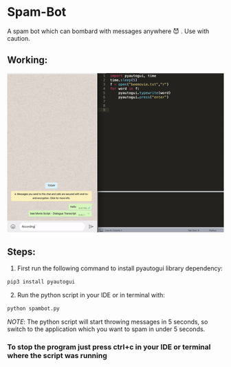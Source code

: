 # Spam-Bot
A spam bot which can bombard with messages anywhere 😈 . Use with caution.

## Working:
![](workingOfBot.gif)

## Steps:
1.  First run the following command to install pyautogui library dependency:
```bash
pip3 install pyautogui
```
2. Run the python script in your IDE or in terminal with:
```bash
python spambot.py
```
*NOTE*: The python script will start throwing messages in 5 seconds, so switch to the application which you want to spam in under 5 seconds.

### To stop the program just press ctrl+c in your IDE or terminal where the script was running
